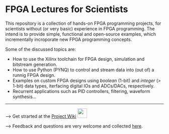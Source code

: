 # FPGA Lectures for Scientists
This repository is a collection of hands-on FPGA programming projects, for scientists without (or very basic) experience in FPGA programming. The intend is to provide simple, functional and open-source examples, which incrementally incroporate new FPGA programming concepts. 

Some of the discussed topics are:
* How to use the Xilinx toolchain for FPGA design, simulation and bitstream generation.
* How to use Python (PYNQ) to control and stream data into (out of) a runnig FPGA design.
* Examples on custom FPGA designs using *boolean* (1-bit) and *integer* (> 1-bit) data types, iterfacing digital IOs and ADCs/DACs, respectively. 
* Recurrent applications such as PID controllers, filtering, waveform synthesis...
---
--> Get strarted at the [Project Wiki](https://github.com/dspsandbox/FPGA-Lectures-for-Scientists/wiki) <img src="https://ph-files.imgix.net/d224001c-e5b7-4e51-95f6-8d692887d14b?auto=format&auto=compress&codec=mozjpeg&cs=strip" width=30> 

--> Feedback and questions are very welcome and collected [here](https://github.com/dspsandbox/FPGA-Lectures-for-Scientists/issues).
